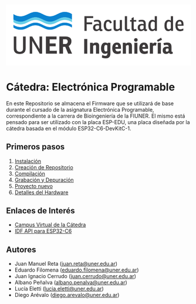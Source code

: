 
![Scheme|30%](fiuner.png)

# Cátedra: Electrónica Programable

En este Repositorio se almacena el Firmware que se utilizará de base durante el cursado de la asignatura Electrónica Programable,
correspondiente a la carrera de Bioingeniería de la FIUNER.
El mismo está pensado para ser utilizado con la placa ESP-EDU, una placa diseñada por la cátedra basada en el módulo ESP32-C6-DevKitC-1.

## Primeros pasos

1. [Instalación](./documentación/instalación.md)
2. [Creación de Repositorio](./documentación/repositorio.md)
3. [Compilación](./documentación/compilación.md)
4. [Grabación y Depuración](./documentación/depuración.md)
5. [Proyecto nuevo](./documentación/proyecto_nuevo.md)
6. [Detalles del Hardware](./documentación/hardware.md)

## Enlaces de Interés

* [Campus Virtual de la Cátedra](http://campus.ingenieria.uner.edu.ar/course/view.php?id=455)
* [IDF API para ESP32-C6](https://docs.espressif.com/projects/esp-idf/en/stable/esp32c6/api-reference/index.html)

## Autores

* Juan Manuel Reta (<juan.reta@uner.edu.ar>)
* Eduardo Filomena (<eduardo.filomena@uner.edu.ar>)
* Juan Ignacio Cerrudo (<juan.cerrudo@uner.edu.ar>)
* Albano Peñalva (<albano.penalva@uner.edu.ar>)
* Lucía Eletti (<lucia.eletti@uner.edu.ar>)
* Diego Arévalo (<diego.arevalo@uner.edu.ar>)
